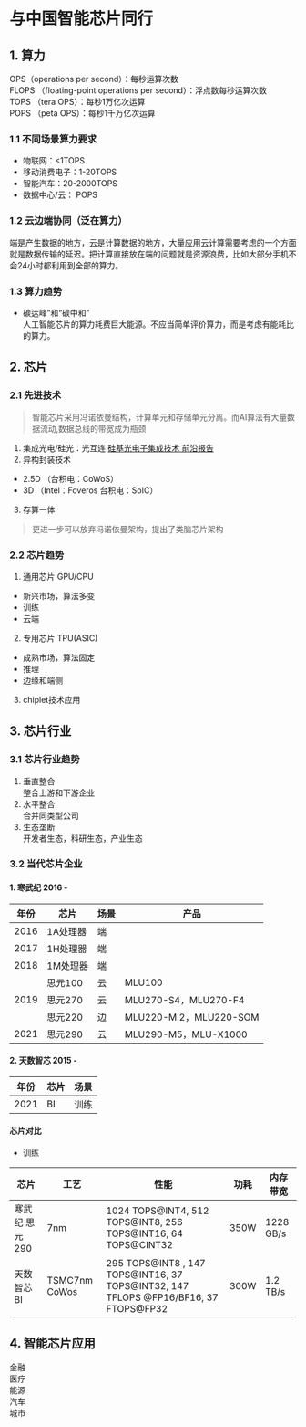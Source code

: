 # 与中国智能芯片同行

## 1. 算力
OPS（operations per second）：每秒运算次数  
FLOPS （floating-point operations per second）：浮点数每秒运算次数  
TOPS （tera OPS）：每秒1万亿次运算  
POPS （peta OPS）：每秒1千万亿次运算
### 1.1 不同场景算力要求
 - 物联网：<1TOPS
 - 移动消费电子：1-20TOPS
 - 智能汽车：20-2000TOPS
 - 数据中心/云： POPS

### 1.2 云边端协同（泛在算力）
端是产生数据的地方，云是计算数据的地方，大量应用云计算需要考虑的一个方面就是数据传输的延迟。把计算直接放在端的问题就是资源浪费，比如大部分手机不会24小时都利用到全部的算力。
### 1.3 算力趋势
- 碳达峰”和“碳中和”  
人工智能芯片的算力耗费巨大能源。不应当简单评价算力，而是考虑有能耗比的算力。
## 2. 芯片
### 2.1 先进技术
 > 智能芯片采用冯诺依曼结构，计算单元和存储单元分离。而AI算法有大量数据流动,数据总线的带宽成为瓶颈  

 1. 集成光电/硅光：光互连
[硅基光电子集成技术
前沿报告](https://www.china-cic.cn/upload/202012/05/466b9f9914d943628a04e7cb2e1af70a.pdf)  
 2. 异构封装技术
   - 2.5D （台积电：CoWoS）
   - 3D （Intel：Foveros 台积电：SoIC）
3. 存算一体  
 >更进一步可以放弃冯诺依曼架构，提出了类脑芯片架构  

### 2.2 芯片趋势
1. 通用芯片 GPU/CPU  
 + 新兴市场，算法多变 
 + 训练 
 + 云端 
2. 专用芯片 TPU(ASIC) 
 + 成熟市场，算法固定 
 + 推理 
 + 边缘和端侧 
3. chiplet技术应用 

## 3. 芯片行业
### 3.1 芯片行业趋势
 1.  垂直整合  
整合上游和下游企业
 2.  水平整合  
合并同类型公司
3. 生态垄断  
开发者生态，科研生态，产业生态
### 3.2 当代芯片企业
#### 1. 寒武纪 2016 -   

| 年份 | 芯片 | 场景            | 产品           |
| ---- | ---- | --------------------- | --------------- |
| 2016 | 1A处理器   | 端 |                 |
| 2017 | 1H处理器   | 端 |                 |
| 2018 | 1M处理器   | 端 |                 |
|      | 思元100    | 云 |     MLU100             |
| 2019 | 思元270    | 云 |  MLU270-S4，MLU270-F4               |
|      | 思元220    | 边 | MLU220-M.2，MLU220-SOM |
| 2021 | 思元290    | 云 |    MLU290-M5，MLU-X1000             |

#### 2. 天数智芯 2015 - 

| 年份 | 芯片 | 场景 |
| --- | ---| --- |
| 2021 | BI | 训练 |

#### 芯片对比
- 训练  

| 芯片 | 工艺 | 性能 | 功耗 | 内存带宽 |
| --- | --- | --- | --- | --- |
| 寒武纪 思元290 | 7nm |  1024 TOPS@INT4, 512 TOPS@INT8, 256 TOPS@INT16, 64 TOPS@CINT32| 350W | 1228 GB/s |
| 天数智芯 BI | TSMC7nm CoWos | 295 TOPS@INT8 , 147 TOPS@INT16, 37 TOPS@INT32, 147 TFLOPS @FP16/BF16, 37 FTOPS@FP32 | 300W | 1.2 TB/s |

## 4. 智能芯片应用
金融  
医疗  
能源  
汽车  
城市
